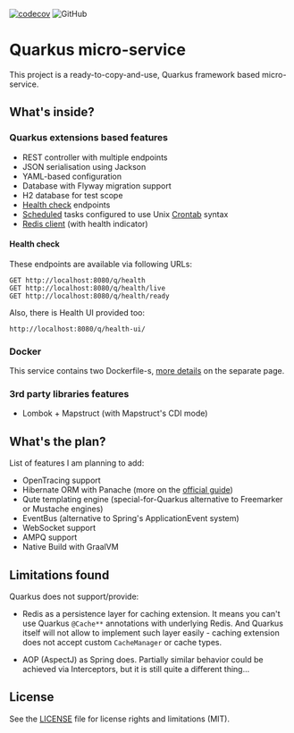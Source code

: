 [![codecov](https://img.shields.io/codecov/c/github/starichkovva/quarkus-micro-service?style=for-the-badge)](https://codecov.io/gh/starichkovva/quarkus-micro-service)
![GitHub](https://img.shields.io/github/license/starichkovva/quarkus-micro-service?label=LICENSE&style=for-the-badge)

Quarkus micro-service
=
This project is a ready-to-copy-and-use, Quarkus framework based micro-service.

## What's inside?

### Quarkus extensions based features

- REST controller with multiple endpoints
- JSON serialisation using Jackson
- YAML-based configuration
- Database with Flyway migration support
- H2 database for test scope
- [Health check](https://quarkus.io/guides/smallrye-health) endpoints
- [Scheduled](https://quarkus.io/guides/scheduler-reference) tasks configured to use Unix [Crontab](https://crontab.guru/) syntax
- [Redis client](https://quarkus.io/guides/redis) (with health indicator)

#### Health check

These endpoints are available via following URLs:

```
GET http://localhost:8080/q/health
GET http://localhost:8080/q/health/live
GET http://localhost:8080/q/health/ready
```

Also, there is Health UI provided too:

```
http://localhost:8080/q/health-ui/
```

### Docker

This service contains two Dockerfile-s, [more details](/documentation/DOCKER.md) on the separate page.

### 3rd party libraries features

- Lombok + Mapstruct (with Mapstruct's CDI mode)

## What's the plan?

List of features I am planning to add:

- OpenTracing support
- Hibernate ORM with Panache (more on the [official guide](https://quarkus.io/guides/hibernate-orm-panache))
- Qute templating engine (special-for-Quarkus alternative to Freemarker or Mustache engines)
- EventBus (alternative to Spring's ApplicationEvent system)
- WebSocket support
- AMPQ support
- Native Build with GraalVM

## Limitations found

Quarkus does not support/provide:

- Redis as a persistence layer for caching extension. It means you can't use Quarkus `@Cache**` annotations with underlying Redis.
  And Quarkus itself will not allow to implement such layer easily - caching extension does not accept custom `CacheManager` or cache types.

- AOP (AspectJ) as Spring does. Partially similar behavior could be achieved via Interceptors, but it is still quite a different thing...

## License

See the [LICENSE](LICENSE.md) file for license rights and limitations (MIT).
